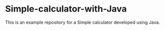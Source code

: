 # Simple-calculator-with-Java
This is an example repository for a Simple calculator developed using Java.
